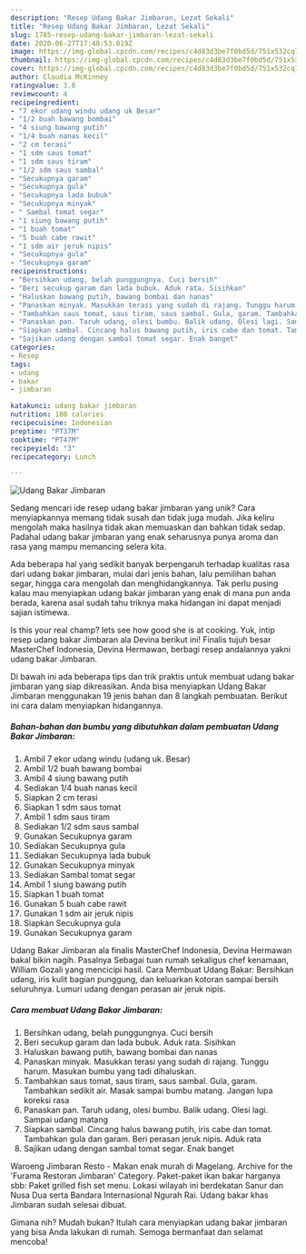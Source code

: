 ```yaml
---
description: "Resep Udang Bakar Jimbaran, Lezat Sekali"
title: "Resep Udang Bakar Jimbaran, Lezat Sekali"
slug: 1785-resep-udang-bakar-jimbaran-lezat-sekali
date: 2020-06-27T17:48:53.819Z
image: https://img-global.cpcdn.com/recipes/c4d83d3be7f0bd5d/751x532cq70/udang-bakar-jimbaran-foto-resep-utama.jpg
thumbnail: https://img-global.cpcdn.com/recipes/c4d83d3be7f0bd5d/751x532cq70/udang-bakar-jimbaran-foto-resep-utama.jpg
cover: https://img-global.cpcdn.com/recipes/c4d83d3be7f0bd5d/751x532cq70/udang-bakar-jimbaran-foto-resep-utama.jpg
author: Claudia McKinney
ratingvalue: 3.8
reviewcount: 4
recipeingredient:
- "7 ekor udang windu udang uk Besar"
- "1/2 buah bawang bombai"
- "4 siung bawang putih"
- "1/4 buah nanas kecil"
- "2 cm terasi"
- "1 sdm saus tomat"
- "1 sdm saus tiram"
- "1/2 sdm saus sambal"
- "Secukupnya garam"
- "Secukupnya gula"
- "Secukupnya lada bubuk"
- "Secukupnya minyak"
- " Sambal tomat segar"
- "1 siung bawang putih"
- "1 buah tomat"
- "5 buah cabe rawit"
- "1 sdm air jeruk nipis"
- "Secukupnya gula"
- "Secukupnya garam"
recipeinstructions:
- "Bersihkan udang, belah punggungnya. Cuci bersih"
- "Beri secukup garam dan lada bubuk. Aduk rata. Sisihkan"
- "Haluskan bawang putih, bawang bombai dan nanas"
- "Panaskan minyak. Masukkan terasi yang sudah di rajang. Tunggu harum. Masukan bumbu yang tadi dihaluskan."
- "Tambahkan saus tomat, saus tiram, saus sambal. Gula, garam. Tambahkan sedikit air. Masak sampai bumbu matang. Jangan lupa koreksi rasa"
- "Panaskan pan. Taruh udang, olesi bumbu. Balik udang. Olesi lagi. Sampai udang matang"
- "Siapkan sambal. Cincang halus bawang putih, iris cabe dan tomat. Tambahkan gula dan garam. Beri perasan jeruk nipis. Aduk rata"
- "Sajikan udang dengan sambal tomat segar. Enak banget"
categories:
- Resep
tags:
- udang
- bakar
- jimbaran

katakunci: udang bakar jimbaran 
nutrition: 180 calories
recipecuisine: Indonesian
preptime: "PT37M"
cooktime: "PT47M"
recipeyield: "3"
recipecategory: Lunch

---
```



![Udang Bakar Jimbaran](https://img-global.cpcdn.com/recipes/c4d83d3be7f0bd5d/751x532cq70/udang-bakar-jimbaran-foto-resep-utama.jpg)

Sedang mencari ide resep udang bakar jimbaran yang unik? Cara menyiapkannya memang tidak susah dan tidak juga mudah. Jika keliru mengolah maka hasilnya tidak akan memuaskan dan bahkan tidak sedap. Padahal udang bakar jimbaran yang enak seharusnya punya aroma dan rasa yang mampu memancing selera kita.

Ada beberapa hal yang sedikit banyak berpengaruh terhadap kualitas rasa dari udang bakar jimbaran, mulai dari jenis bahan, lalu pemilihan bahan segar, hingga cara mengolah dan menghidangkannya. Tak perlu pusing kalau mau menyiapkan udang bakar jimbaran yang enak di mana pun anda berada, karena asal sudah tahu triknya maka hidangan ini dapat menjadi sajian istimewa.

Is this your real champ? lets see how good she is at cooking. Yuk, intip resep udang bakar Jimbaran ala Devina berikut ini! Finalis tujuh besar MasterChef Indonesia, Devina Hermawan, berbagi resep andalannya yakni udang bakar Jimbaran.


Di bawah ini ada beberapa tips dan trik praktis untuk membuat udang bakar jimbaran yang siap dikreasikan. Anda bisa menyiapkan Udang Bakar Jimbaran menggunakan 19 jenis bahan dan 8 langkah pembuatan. Berikut ini cara dalam menyiapkan hidangannya.

<!--inarticleads1-->

##### Bahan-bahan dan bumbu yang dibutuhkan dalam pembuatan Udang Bakar Jimbaran:

1. Ambil 7 ekor udang windu (udang uk. Besar)
1. Ambil 1/2 buah bawang bombai
1. Ambil 4 siung bawang putih
1. Sediakan 1/4 buah nanas kecil
1. Siapkan 2 cm terasi
1. Siapkan 1 sdm saus tomat
1. Ambil 1 sdm saus tiram
1. Sediakan 1/2 sdm saus sambal
1. Gunakan Secukupnya garam
1. Sediakan Secukupnya gula
1. Sediakan Secukupnya lada bubuk
1. Gunakan Secukupnya minyak
1. Sediakan  Sambal tomat segar
1. Ambil 1 siung bawang putih
1. Siapkan 1 buah tomat
1. Gunakan 5 buah cabe rawit
1. Gunakan 1 sdm air jeruk nipis
1. Siapkan Secukupnya gula
1. Gunakan Secukupnya garam


Udang Bakar Jimbaran ala finalis MasterChef Indonesia, Devina Hermawan bakal bikin nagih. Pasalnya Sebagai tuan rumah sekaligus chef kenamaan, William Gozali yang mencicipi hasil. Cara Membuat Udang Bakar: Bersihkan udang, iris kulit bagian punggung, dan keluarkan kotoran sampai bersih seluruhnya. Lumuri udang dengan perasan air jeruk nipis. 

<!--inarticleads2-->

##### Cara membuat Udang Bakar Jimbaran:

1. Bersihkan udang, belah punggungnya. Cuci bersih
1. Beri secukup garam dan lada bubuk. Aduk rata. Sisihkan
1. Haluskan bawang putih, bawang bombai dan nanas
1. Panaskan minyak. Masukkan terasi yang sudah di rajang. Tunggu harum. Masukan bumbu yang tadi dihaluskan.
1. Tambahkan saus tomat, saus tiram, saus sambal. Gula, garam. Tambahkan sedikit air. Masak sampai bumbu matang. Jangan lupa koreksi rasa
1. Panaskan pan. Taruh udang, olesi bumbu. Balik udang. Olesi lagi. Sampai udang matang
1. Siapkan sambal. Cincang halus bawang putih, iris cabe dan tomat. Tambahkan gula dan garam. Beri perasan jeruk nipis. Aduk rata
1. Sajikan udang dengan sambal tomat segar. Enak banget


Waroeng Jimbaran Resto - Makan enak murah di Magelang. Archive for the &#39;Furama Restoran Jimbaran&#39; Category. Paket-paket ikan bakar harganya sbb: Paket grilled fish set menu. Lokasi wilayah ini berdekatan Sanur dan Nusa Dua serta Bandara Internasional Ngurah Rai. Udang bakar khas Jimbaran sudah selesai dibuat. 

Gimana nih? Mudah bukan? Itulah cara menyiapkan udang bakar jimbaran yang bisa Anda lakukan di rumah. Semoga bermanfaat dan selamat mencoba!
